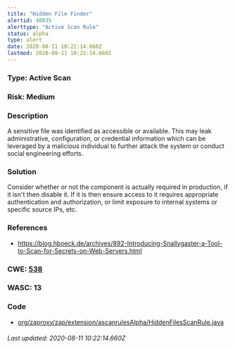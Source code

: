 ```yaml
---
title: "Hidden File Finder"
alertid: 40035
alerttype: "Active Scan Rule"
status: alpha
type: alert
date: 2020-08-11 10:22:14.660Z
lastmod: 2020-08-11 10:22:14.660Z
---
```

### Type: Active Scan

### Risk: Medium

### Description

A sensitive file was identified as accessible or available. This may leak administrative, configuration, or credential information which can be leveraged by a malicious individual to further attack the system or conduct social engineering efforts.

### Solution

Consider whether or not the component is actually required in production, if it isn't then disable it. If it is then ensure access to it requires appropriate authentication and authorization, or limit exposure to internal systems or specific source IPs, etc.

### References

* https://blog.hboeck.de/archives/892-Introducing-Snallygaster-a-Tool-to-Scan-for-Secrets-on-Web-Servers.html

### CWE: [538](https://cwe.mitre.org/data/definitions/538.html)

### WASC:  13

### Code

 * [org/zaproxy/zap/extension/ascanrulesAlpha/HiddenFilesScanRule.java](https://github.com/zaproxy/zap-extensions/blob/master/addOns/ascanrulesAlpha/src/main/java/org/zaproxy/zap/extension/ascanrulesAlpha/HiddenFilesScanRule.java)

###### Last updated: 2020-08-11 10:22:14.660Z
